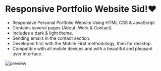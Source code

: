 # Responsive Portfolio Website Sid!❤️

- Responsive Personal Portfolio Website Using HTML CSS & JavaScript
- Contains several pages (About, Work & Contact)
- Includes a dark & light theme.
- Sending emails in the contact section.
- Developed first with the Mobile First methodology, then for desktop.
- Compatible with all mobile devices and with a beautiful and pleasant user interface.


![preview](https://github.com/sidgaikwad02/Responsive-Portfolio-Sid-main/assets/122147175/266aa898-8706-43ce-a7bd-ca5101798315)

